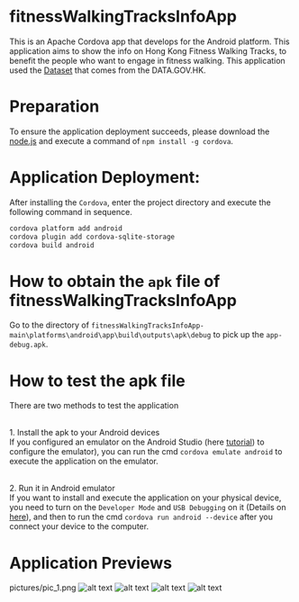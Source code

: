# fitnessWalkingTracksInfoApp
This is an Apache Cordova app that develops for the Android platform. This application aims to show the info on Hong Kong Fitness Walking Tracks, to benefit the people who want to engage in fitness walking. This application used the [Dataset](https://data.gov.hk/en-data/dataset/hk-lcsd-facility-facility-fw) that comes from the DATA.GOV.HK.

# Preparation
To ensure the application deployment succeeds, please download the [node.js](https://nodejs.org/en) and execute a command of `npm install -g cordova`.

# Application Deployment:
After installing the `Cordova`, enter the project directory and execute the following command in sequence.
```bash
cordova platform add android 
cordova plugin add cordova-sqlite-storage
cordova build android
```
# How to obtain the `apk` file of fitnessWalkingTracksInfoApp
Go to the directory of `fitnessWalkingTracksInfoApp-main\platforms\android\app\build\outputs\apk\debug` to pick up the `app-debug.apk`.

# How to test the apk file
There are two methods to test the application

<br /> 1. Install the apk to your Android devices
<br /> If you configured an emulator on the Android Studio (here [tutorial](https://developer.android.com/studio/run/managing-avds)) to configure the emulator), you can run the cmd `cordova emulate android` to execute the application on the emulator.

<br /> 2. Run it in Android emulator
<br /> If you want to install and execute the application on your physical device, you need to turn on the `Developer Mode` and `USB Debugging` on it (Details on [here](https://developer.android.com/studio/debug/dev-options)), and then to run the cmd `cordova run android --device` after you connect your device to the computer.

# Application Previews
pictures/pic_1.png
![alt text](https://github.com/tommy08332/fitnessWalkingTracksInfoApp/pictures/pic_1.png?raw=true)
![alt text](https://github.com/tommy08332/fitnessWalkingTracksInfoApp/pictures/pic_2.png?raw=true)
![alt text](https://github.com/tommy08332/fitnessWalkingTracksInfoApp/pictures/pic_4.png?raw=true)
![alt text](https://github.com/tommy08332/fitnessWalkingTracksInfoApp/pictures/pic_5.png?raw=true)
